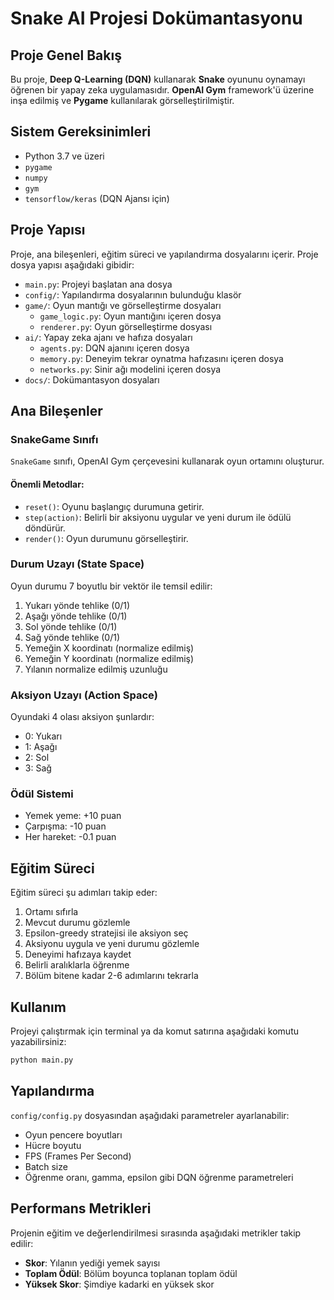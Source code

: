 # Snake AI Projesi Dokümantasyonu

## Proje Genel Bakış
Bu proje, **Deep Q-Learning (DQN)** kullanarak **Snake** oyununu oynamayı öğrenen bir yapay zeka uygulamasıdır. **OpenAI Gym** framework'ü üzerine inşa edilmiş ve **Pygame** kullanılarak görselleştirilmiştir.

## Sistem Gereksinimleri
- Python 3.7 ve üzeri
- `pygame`
- `numpy`
- `gym`
- `tensorflow/keras` (DQN Ajansı için)

## Proje Yapısı
Proje, ana bileşenleri, eğitim süreci ve yapılandırma dosyalarını içerir. Proje dosya yapısı aşağıdaki gibidir:
- `main.py`: Projeyi başlatan ana dosya
- `config/`: Yapılandırma dosyalarının bulunduğu klasör
- `game/`: Oyun mantığı ve görselleştirme dosyaları
  - `game_logic.py`: Oyun mantığını içeren dosya
  - `renderer.py`: Oyun görselleştirme dosyası
- `ai/`: Yapay zeka ajanı ve hafıza dosyaları
  - `agents.py`: DQN ajanını içeren dosya
  - `memory.py`: Deneyim tekrar oynatma hafızasını içeren dosya
  - `networks.py`: Sinir ağı modelini içeren dosya
- `docs/`: Dokümantasyon dosyaları

## Ana Bileşenler

### SnakeGame Sınıfı
`SnakeGame` sınıfı, OpenAI Gym çerçevesini kullanarak oyun ortamını oluşturur.

#### Önemli Metodlar:
- `reset()`: Oyunu başlangıç durumuna getirir.
- `step(action)`: Belirli bir aksiyonu uygular ve yeni durum ile ödülü döndürür.
- `render()`: Oyun durumunu görselleştirir.

### Durum Uzayı (State Space)
Oyun durumu 7 boyutlu bir vektör ile temsil edilir:
1. Yukarı yönde tehlike (0/1)
2. Aşağı yönde tehlike (0/1)
3. Sol yönde tehlike (0/1)
4. Sağ yönde tehlike (0/1)
5. Yemeğin X koordinatı (normalize edilmiş)
6. Yemeğin Y koordinatı (normalize edilmiş)
7. Yılanın normalize edilmiş uzunluğu

### Aksiyon Uzayı (Action Space)
Oyundaki 4 olası aksiyon şunlardır:
- 0: Yukarı
- 1: Aşağı
- 2: Sol
- 3: Sağ

### Ödül Sistemi
- Yemek yeme: +10 puan
- Çarpışma: -10 puan
- Her hareket: -0.1 puan

## Eğitim Süreci
Eğitim süreci şu adımları takip eder:
1. Ortamı sıfırla
2. Mevcut durumu gözlemle
3. Epsilon-greedy stratejisi ile aksiyon seç
4. Aksiyonu uygula ve yeni durumu gözlemle
5. Deneyimi hafızaya kaydet
6. Belirli aralıklarla öğrenme
7. Bölüm bitene kadar 2-6 adımlarını tekrarla

## Kullanım
Projeyi çalıştırmak için terminal ya da komut satırına aşağıdaki komutu yazabilirsiniz:
```bash
python main.py
```

## Yapılandırma
`config/config.py` dosyasından aşağıdaki parametreler ayarlanabilir:
- Oyun pencere boyutları
- Hücre boyutu
- FPS (Frames Per Second)
- Batch size
- Öğrenme oranı, gamma, epsilon gibi DQN öğrenme parametreleri

## Performans Metrikleri
Projenin eğitim ve değerlendirilmesi sırasında aşağıdaki metrikler takip edilir:
- **Skor**: Yılanın yediği yemek sayısı
- **Toplam Ödül**: Bölüm boyunca toplanan toplam ödül
- **Yüksek Skor**: Şimdiye kadarki en yüksek skor